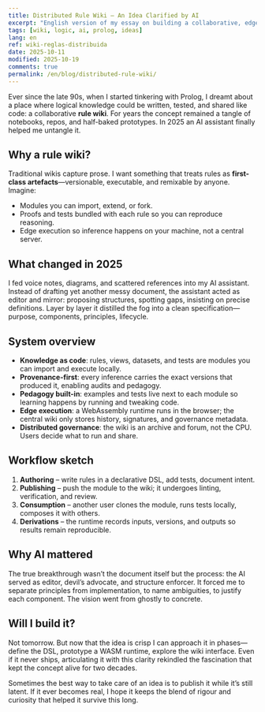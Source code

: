 ```yaml
---
title: Distributed Rule Wiki – An Idea Clarified by AI
excerpt: "English version of my essay on building a collaborative, edge-executed knowledge base of logic rules."
tags: [wiki, logic, ai, prolog, ideas]
lang: en
ref: wiki-reglas-distribuida
date: 2025-10-11
modified: 2025-10-19
comments: true
permalink: /en/blog/distributed-rule-wiki/
---
```


Ever since the late 90s, when I started tinkering with Prolog, I dreamt about a place where logical knowledge could be written, tested, and shared like code: a collaborative **rule wiki**. For years the concept remained a tangle of notebooks, repos, and half-baked prototypes. In 2025 an AI assistant finally helped me untangle it.

## Why a rule wiki?

Traditional wikis capture prose. I want something that treats rules as **first-class artefacts**—versionable, executable, and remixable by anyone. Imagine:

- Modules you can import, extend, or fork.
- Proofs and tests bundled with each rule so you can reproduce reasoning.
- Edge execution so inference happens on your machine, not a central server.

## What changed in 2025

I fed voice notes, diagrams, and scattered references into my AI assistant. Instead of drafting yet another messy document, the assistant acted as editor and mirror: proposing structures, spotting gaps, insisting on precise definitions. Layer by layer it distilled the fog into a clean specification—purpose, components, principles, lifecycle.

## System overview

- **Knowledge as code**: rules, views, datasets, and tests are modules you can import and execute locally.
- **Provenance-first**: every inference carries the exact versions that produced it, enabling audits and pedagogy.
- **Pedagogy built-in**: examples and tests live next to each module so learning happens by running and tweaking code.
- **Edge execution**: a WebAssembly runtime runs in the browser; the central wiki only stores history, signatures, and governance metadata.
- **Distributed governance**: the wiki is an archive and forum, not the CPU. Users decide what to run and share.

## Workflow sketch

1. **Authoring** – write rules in a declarative DSL, add tests, document intent.
2. **Publishing** – push the module to the wiki; it undergoes linting, verification, and review.
3. **Consumption** – another user clones the module, runs tests locally, composes it with others.
4. **Derivations** – the runtime records inputs, versions, and outputs so results remain reproducible.

## Why AI mattered

The true breakthrough wasn’t the document itself but the process: the AI served as editor, devil’s advocate, and structure enforcer. It forced me to separate principles from implementation, to name ambiguities, to justify each component. The vision went from ghostly to concrete.

## Will I build it?

Not tomorrow. But now that the idea is crisp I can approach it in phases—define the DSL, prototype a WASM runtime, explore the wiki interface. Even if it never ships, articulating it with this clarity rekindled the fascination that kept the concept alive for two decades.

Sometimes the best way to take care of an idea is to publish it while it’s still latent. If it ever becomes real, I hope it keeps the blend of rigour and curiosity that helped it survive this long.
